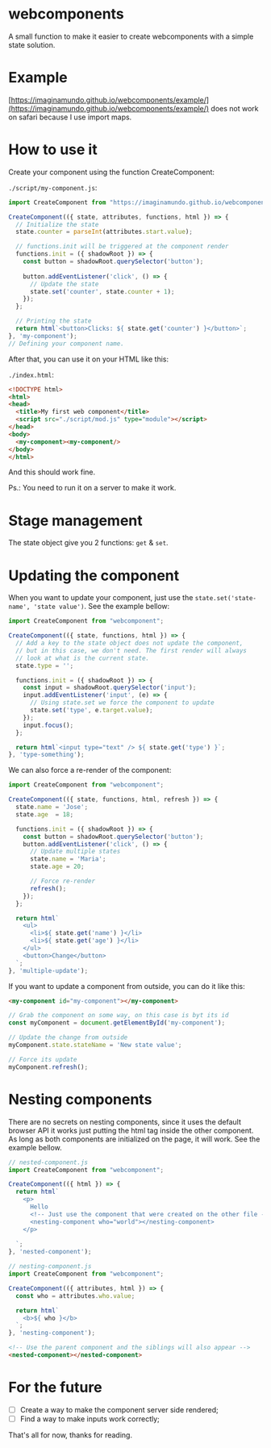 # webcomponents

A small function to make it easier to create webcomponents with a simple state solution.

# Example

[https://imaginamundo.github.io/webcomponents/example/](https://imaginamundo.github.io/webcomponents/example/)
does not work on safari because I use import maps.

# How to use it

Create your component using the function CreateComponent:

`./script/my-component.js`:
```javascript
import CreateComponent from "https://imaginamundo.github.io/webcomponents/mod.js";

CreateComponent(({ state, attributes, functions, html }) => {
  // Initialize the state
  state.counter = parseInt(attributes.start.value);

  // functions.init will be triggered at the component render
  functions.init = ({ shadowRoot }) => {
    const button = shadowRoot.querySelector('button');
    
    button.addEventListener('click', () => {
      // Update the state
      state.set('counter', state.counter + 1);
    });
  };

  // Printing the state
  return html`<button>Clicks: ${ state.get('counter') }</button>`;
}, 'my-component');
// Defining your component name.
```

After that, you can use it on your HTML like this:

`./index.html`:
```html
<!DOCTYPE html>
<html>
<head>
  <title>My first web component</title>
  <script src="./script/mod.js" type="module"></script>
</head>
<body>
  <my-component><my-component/>
</body>
</html>
```

And this should work fine.

Ps.: You need to run it on a server to make it work.

# Stage management

The state object give you 2 functions: `get` & `set`.

# Updating the component

When you want to update your component, just use the `state.set('state-name', 'state value')`. See the example bellow:

```javascript
import CreateComponent from "webcomponent";

CreateComponent(({ state, functions, html }) => {
  // Add a key to the state object does not update the component,
  // but in this case, we don't need. The first render will always
  // look at what is the current state.
  state.type = '';

  functions.init = ({ shadowRoot }) => {
    const input = shadowRoot.querySelector('input');
    input.addEventListener('input', (e) => {
      // Using state.set we force the component to update
      state.set('type', e.target.value);
    });
    input.focus();
  };

  return html`<input type="text" /> ${ state.get('type') }`;
}, 'type-something');
```

We can also force a re-render of the component:

```javascript
import CreateComponent from "webcomponent";

CreateComponent(({ state, functions, html, refresh }) => {
  state.name = 'Jose';
  state.age  = 18; 

  functions.init = ({ shadowRoot }) => {
    const button = shadowRoot.querySelector('button');
    button.addEventListener('click', () => {
      // Update multiple states
      state.name = 'Maria';
      state.age = 20;

      // Force re-render
      refresh();
    });
  };

  return html`
    <ul>
      <li>${ state.get('name') }</li>
      <li>${ state.get('age') }</li>
    </ul>
    <button>Change</button>
  `;
}, 'multiple-update');
```

If you want to update a component from outside, you can do it like this:

```html
<my-component id="my-component"></my-component>
```

```javascript
// Grab the component on some way, on this case is byt its id
const myComponent = document.getElementById('my-component');

// Update the change from outside
myComponent.state.stateName = 'New state value';

// Force its update
myComponent.refresh();
```

# Nesting components

There are no secrets on nesting components, since it uses the default browser API it works just putting the html tag inside the other component. As long as both components are initialized on the page, it will work. See the example bellow.

```javascript
// nested-component.js
import CreateComponent from "webcomponent";

CreateComponent(({ html }) => {
  return html`
    <p>
      Hello
      <!-- Just use the component that were created on the other file -->
      <nesting-component who="world"></nesting-component>
    </p>
    
  `;
}, 'nested-component');

// nesting-component.js
import CreateComponent from "webcomponent";

CreateComponent(({ attributes, html }) => {
  const who = attributes.who.value;

  return html`
    <b>${ who }</b>
  `;
}, 'nesting-component');
```

```html
<!-- Use the parent component and the siblings will also appear -->
<nested-component></nested-component>
```

# For the future

- [ ] Create a way to make the component server side rendered;
- [ ] Find a way to make inputs work correctly;

That's all for now, thanks for reading.